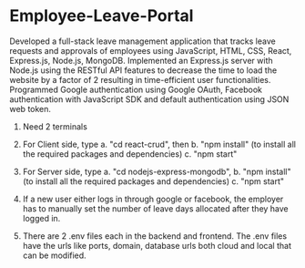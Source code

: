 # Employee-Leave-Portal

Developed a full-stack leave management application that tracks leave requests and approvals of employees using JavaScript, HTML, CSS, React, Express.js, Node.js, MongoDB. Implemented an Express.js server with Node.js using the RESTful API features to decrease the time to load the website by a factor of 2 resulting in time-efficient user functionalities. Programmed Google authentication using Google OAuth, Facebook authentication with JavaScript SDK and default authentication using JSON web token.

1. Need 2 terminals 
2. For Client side, type 
    a. "cd react-crud", then 
    b. "npm install" (to install all the required packages and dependencies)
    c. "npm start"
3. For Server side, type 
    a. "cd nodejs-express-mongodb",
    b. "npm install" (to install all the required packages and dependencies)
    c. "npm start"

4. If a new user either logs in through google or facebook, the employer has to manually set the number of leave days allocated after they have logged in. 

5. There are 2 .env files each in the backend and frontend. 
The .env files have the urls like ports, domain, database urls both cloud and local that can be modified. 
